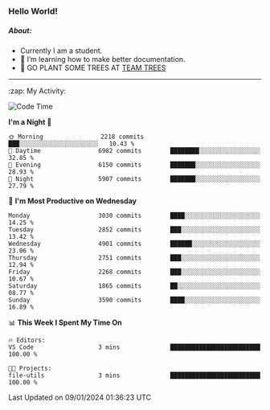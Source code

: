 ### Hello World!

##### About:
- Currently I am a student.
- 🌱 I’m learning how to make better documentation.
- 🌱 GO PLANT SOME TREES AT [TEAM TREES](https://teamtrees.org/)

---
  <summary>:zap: My Activity:</summary>
  
<!--START_SECTION:waka-->
![Code Time](http://img.shields.io/badge/Code%20Time-1%2C268%20hrs%2025%20mins-blue)

**I'm a Night 🦉** 

```text
🌞 Morning                2218 commits        ███░░░░░░░░░░░░░░░░░░░░░░   10.43 % 
🌆 Daytime                6982 commits        ████████░░░░░░░░░░░░░░░░░   32.85 % 
🌃 Evening                6150 commits        ███████░░░░░░░░░░░░░░░░░░   28.93 % 
🌙 Night                  5907 commits        ███████░░░░░░░░░░░░░░░░░░   27.79 % 
```
📅 **I'm Most Productive on Wednesday** 

```text
Monday                   3030 commits        ████░░░░░░░░░░░░░░░░░░░░░   14.25 % 
Tuesday                  2852 commits        ███░░░░░░░░░░░░░░░░░░░░░░   13.42 % 
Wednesday                4901 commits        ██████░░░░░░░░░░░░░░░░░░░   23.06 % 
Thursday                 2751 commits        ███░░░░░░░░░░░░░░░░░░░░░░   12.94 % 
Friday                   2268 commits        ███░░░░░░░░░░░░░░░░░░░░░░   10.67 % 
Saturday                 1865 commits        ██░░░░░░░░░░░░░░░░░░░░░░░   08.77 % 
Sunday                   3590 commits        ████░░░░░░░░░░░░░░░░░░░░░   16.89 % 
```


📊 **This Week I Spent My Time On** 

```text
🔥 Editors: 
VS Code                  3 mins              █████████████████████████   100.00 % 

🐱‍💻 Projects: 
file-utils               3 mins              █████████████████████████   100.00 % 
```


 Last Updated on 09/01/2024 01:36:23 UTC
<!--END_SECTION:waka-->
